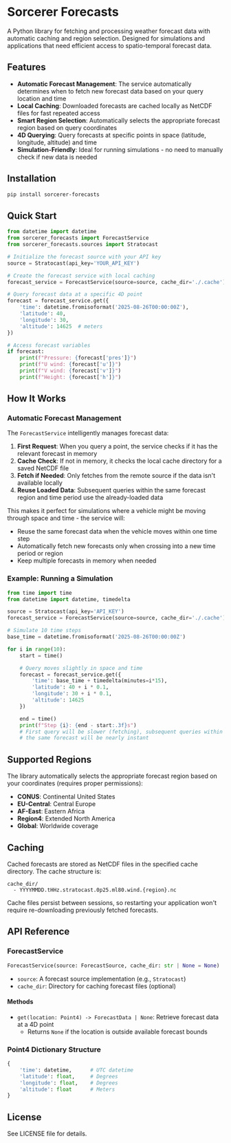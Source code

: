 # Sorcerer Forecasts

A Python library for fetching and processing weather forecast data with automatic caching and region selection. Designed for simulations and applications that need efficient access to spatio-temporal forecast data.

## Features

- **Automatic Forecast Management**: The service automatically determines when to fetch new forecast data based on your query location and time
- **Local Caching**: Downloaded forecasts are cached locally as NetCDF files for fast repeated access
- **Smart Region Selection**: Automatically selects the appropriate forecast region based on query coordinates
- **4D Querying**: Query forecasts at specific points in space (latitude, longitude, altitude) and time
- **Simulation-Friendly**: Ideal for running simulations - no need to manually check if new data is needed

## Installation

```bash
pip install sorcerer-forecasts
```

## Quick Start

```python
from datetime import datetime
from sorcerer_forecasts import ForecastService
from sorcerer_forecasts.sources import Stratocast

# Initialize the forecast source with your API key
source = Stratocast(api_key='YOUR_API_KEY')

# Create the forecast service with local caching
forecast_service = ForecastService(source=source, cache_dir='./.cache')

# Query forecast data at a specific 4D point
forecast = forecast_service.get({
    'time': datetime.fromisoformat('2025-08-26T00:00:00Z'),
    'latitude': 40,
    'longitude': 30,
    'altitude': 14625  # meters
})

# Access forecast variables
if forecast:
    print(f"Pressure: {forecast['pres']}")
    print(f"U wind: {forecast['u']}")
    print(f"V wind: {forecast['v']}")
    print(f"Height: {forecast['h']}")
```

## How It Works

### Automatic Forecast Management

The `ForecastService` intelligently manages forecast data:

1. **First Request**: When you query a point, the service checks if it has the relevant forecast in memory
2. **Cache Check**: If not in memory, it checks the local cache directory for a saved NetCDF file
3. **Fetch if Needed**: Only fetches from the remote source if the data isn't available locally
4. **Reuse Loaded Data**: Subsequent queries within the same forecast region and time period use the already-loaded data

This makes it perfect for simulations where a vehicle might be moving through space and time - the service will:

- Reuse the same forecast data when the vehicle moves within one time step
- Automatically fetch new forecasts only when crossing into a new time period or region
- Keep multiple forecasts in memory when needed

### Example: Running a Simulation

```python
from time import time
from datetime import datetime, timedelta

source = Stratocast(api_key='API_KEY')
forecast_service = ForecastService(source=source, cache_dir='./.cache')

# Simulate 10 time steps
base_time = datetime.fromisoformat('2025-08-26T00:00:00Z')

for i in range(10):
    start = time()

    # Query moves slightly in space and time
    forecast = forecast_service.get({
        'time': base_time + timedelta(minutes=i*15),
        'latitude': 40 + i * 0.1,
        'longitude': 30 + i * 0.1,
        'altitude': 14625
    })

    end = time()
    print(f"Step {i}: {end - start:.3f}s")
    # First query will be slower (fetching), subsequent queries within
    # the same forecast will be nearly instant
```

## Supported Regions

The library automatically selects the appropriate forecast region based on your coordinates (requires proper permissions):

- **CONUS**: Continental United States
- **EU-Central**: Central Europe
- **AF-East**: Eastern Africa
- **Region4**: Extended North America
- **Global**: Worldwide coverage

## Caching

Cached forecasts are stored as NetCDF files in the specified cache directory. The cache structure is:

```
cache_dir/
  - YYYYMMDD.tHHz.stratocast.0p25.ml80.wind.{region}.nc
```

Cache files persist between sessions, so restarting your application won't require re-downloading previously fetched forecasts.

## API Reference

### ForecastService

```python
ForecastService(source: ForecastSource, cache_dir: str | None = None)
```

- `source`: A forecast source implementation (e.g., `Stratocast`)
- `cache_dir`: Directory for caching forecast files (optional)

#### Methods

- `get(location: Point4) -> ForecastData | None`: Retrieve forecast data at a 4D point
  - Returns `None` if the location is outside available forecast bounds

### Point4 Dictionary Structure

```python
{
    'time': datetime,      # UTC datetime
    'latitude': float,     # Degrees
    'longitude': float,    # Degrees
    'altitude': float      # Meters
}
```

## License

See LICENSE file for details.
